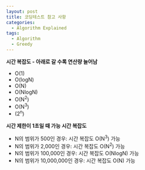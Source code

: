```yaml
---
layout: post
title: 코딩테스트 참고 사항
categories:
  - Algorithm Explained
tags:
  - Algorithm
  - Greedy
---
```


**시간 복잡도 - 아래로 갈 수록 연산량 늘어남**
* O(1)
* O(logN)
* O(N)
* O(NlogN)
* O(N<sup>2</sup>)
* O(N<sup>3</sup>)
* (2<sup>n</sup>)
  
**시간 제한이 1초일 때 가능 시간 복잡도**
* N의 범위가 500인 경우: 시간 복잡도 O(N<sup>3</sup>) 가능
* N의 범위가 2,000인 경우: 시간 복잡도 O(N<sup>2</sup>) 가능
* N의 범위가 100,000인 경우: 시간 복잡도 O(NlogN) 가능
* N의 범위가 10,000,000인 경우: 시간 복잡도 O(N) 가능